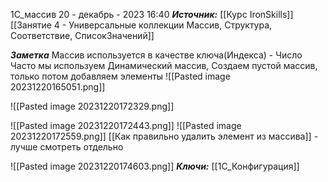 
1С_массив
 20 - декабрь - 2023  16:40 
***Источник:***  [[Курс IronSkills]] [[Занятие 4 - Универсальные коллекции Массив, Структура, Соответствие, СписокЗначений]]

***Заметка*** 
Массив используется в качестве ключа(Индекса) - Число
Часто мы используем Динамический массив, Создаем пустой массив, только потом добавляем элементы
![[Pasted image 20231220165051.png]]

![[Pasted image 20231220172329.png]]

![[Pasted image 20231220172443.png]]
![[Pasted image 20231220172559.png]]
[[Как правильно удалить элемент из массива]] - лучше смотреть отдельно


![[Pasted image 20231220174603.png]]
***Ключи:*** [[1С_Конфигурация]]